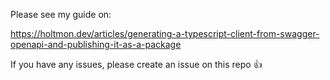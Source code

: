 Please see my guide on:

https://holtmon.dev/articles/generating-a-typescript-client-from-swagger-openapi-and-publishing-it-as-a-package

If you have any issues, please create an issue on this repo 👍
